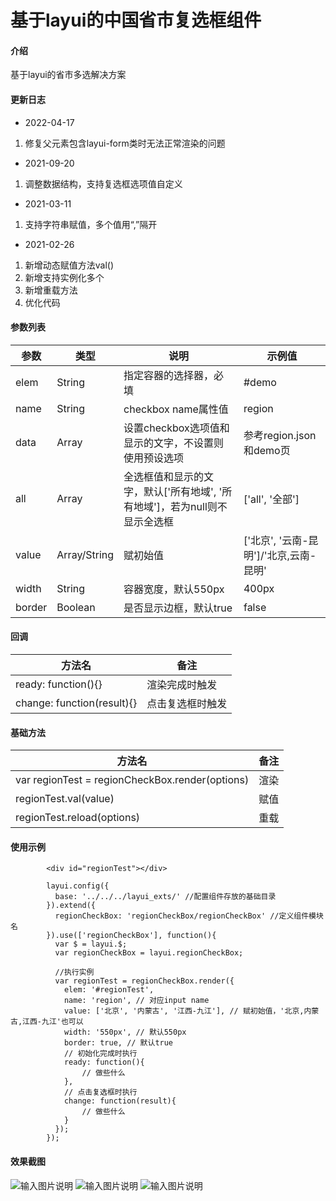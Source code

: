 # 基于layui的中国省市复选框组件

#### 介绍
基于layui的省市多选解决方案

#### 更新日志
- 2022-04-17
1. 修复父元素包含layui-form类时无法正常渲染的问题
- 2021-09-20
1. 调整数据结构，支持复选框选项值自定义
- 2021-03-11
1. 支持字符串赋值，多个值用“,”隔开
- 2021-02-26
1. 新增动态赋值方法val()
2. 新增支持实例化多个
3. 新增重载方法
4. 优化代码

#### 参数列表
| 参数     | 类型           | 说明                       | 示例值             |
|--------|--------------|--------------------------|-----------------|
| elem   | String       | 指定容器的选择器，必填              | #demo           |
| name   | String       | checkbox name属性值         | region          |
| data   | Array        | 设置checkbox选项值和显示的文字，不设置则使用预设选项 | 参考region.json和demo页 |
| all    | Array        | 全选框值和显示的文字，默认['所有地域', '所有地域']，若为null则不显示全选框 | ['all', '全部']   |
| value  | Array/String | 赋初始值                     | ['北京', '云南-昆明']/'北京,云南-昆明' |
| width  | String       | 容器宽度，默认550px             | 400px           |
| border | Boolean      | 是否显示边框，默认true            | false           |

#### 回调
| 方法名                        | 备注       |
|----------------------------|----------|
| ready: function(){}        | 渲染完成时触发 |
| change: function(result){} | 点击复选框时触发 |

#### 基础方法
| 方法名                                             | 备注       |
|-------------------------------------------------|----------|
| var regionTest = regionCheckBox.render(options) | 渲染 |
| regionTest.val(value)                       | 赋值 |
| regionTest.reload(options)                  | 重载 |

#### 使用示例

```
        <div id="regionTest"></div>
```


```
        layui.config({
		  base: '../../../layui_exts/' //配置组件存放的基础目录
		}).extend({
		  regionCheckBox: 'regionCheckBox/regionCheckBox' //定义组件模块名
		}).use(['regionCheckBox'], function(){
		  var $ = layui.$;
		  var regionCheckBox = layui.regionCheckBox;
		  
		  //执行实例
		  var regionTest = regionCheckBox.render({
			elem: '#regionTest',
			name: 'region', // 对应input name
			value: ['北京', '内蒙古', '江西-九江'], // 赋初始值，'北京,内蒙古,江西-九江'也可以
			width: '550px', // 默认550px
			border: true, // 默认true
			// 初始化完成时执行
			ready: function(){
				// 做些什么
			},
			// 点击复选框时执行
			change: function(result){
				// 做些什么
			}
		  });		  
		});
```

#### 效果截图
![输入图片说明](https://images.gitee.com/uploads/images/2020/0501/162811_9a3fe9c6_5563527.png "微信截图_20200501162506.png")
![输入图片说明](https://images.gitee.com/uploads/images/2020/0501/162825_de117f69_5563527.png "微信截图_20200501162532.png")
![输入图片说明](https://images.gitee.com/uploads/images/2020/0501/162836_74da12f7_5563527.png "微信截图_20200501162544.png")
